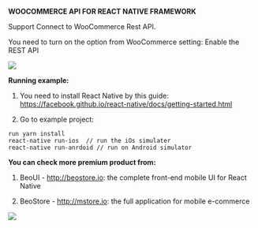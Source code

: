   **WOOCOMMERCE API FOR REACT NATIVE FRAMEWORK**

Support Connect to WooCommerce Rest API.

You need to turn on the option from WooCommerce setting: Enable the REST API

![](demo.gif)



**Running example:**

1. You need to install React Native by this guide: https://facebook.github.io/react-native/docs/getting-started.html

2. Go to example project:
```
run yarn install
react-native run-ios  // run the iOs simulater
react-native run-anrdoid // run on Android simulator
```


**You can check more premium product from:**
1. BeoUI - http://beostore.io: the complete front-end mobile UI for React Native

2. BeoStore - http://mstore.io: the full application for mobile e-commerce

![](demo-2.gif)
